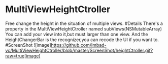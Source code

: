 # MultiViewHeightCtroller
Free change the height in the situation of multiple views.
#Details
There's a property in the MultiViewHeightCtroller named subViews(NSMutableArray)
You can add your view into it,but must larger than one view.
And the HeightChangerBar is the recognizer,you can recode the UI if you want to.
#ScreenShot
![image]https://github.com/Imbad-vc/MultiViewHeightCtroller/blob/master/ScreenShot/heightCtroller.gif?raw=true[image]

